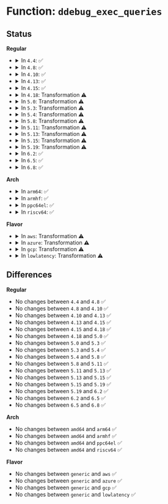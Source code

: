 # Function: <code>ddebug_exec_queries</code>

## Status
<b>Regular</b>
<ul>
<li>
<details>
<summary>In <code>4.4</code>: ✅</summary>

```c
int ddebug_exec_queries(char *query, const char *modname);
```

**Collision:** Unique Static

**Inline:** No

**Transformation:** False

**Instances:**

```
In lib/dynamic_debug.c (ffffffff81414f10)
Location: lib/dynamic_debug.c:466
Inline: False
Direct callers:
  - lib/dynamic_debug.c:ddebug_dyndbg_param_cb
  - lib/dynamic_debug.c:dynamic_debug_init
```
**Symbols:**

```
ffffffff81414f10-ffffffff8141504c: ddebug_exec_queries (STB_LOCAL)
```
</details>
</li>
<li>
<details>
<summary>In <code>4.8</code>: ✅</summary>

```c
int ddebug_exec_queries(char *query, const char *modname);
```

**Collision:** Unique Static

**Inline:** No

**Transformation:** False

**Instances:**

```
In lib/dynamic_debug.c (ffffffff8145cc40)
Location: lib/dynamic_debug.c:473
Inline: False
Direct callers:
  - lib/dynamic_debug.c:dynamic_debug_init
  - lib/dynamic_debug.c:ddebug_dyndbg_param_cb
```
**Symbols:**

```
ffffffff8145cc40-ffffffff8145cd80: ddebug_exec_queries (STB_LOCAL)
```
</details>
</li>
<li>
<details>
<summary>In <code>4.10</code>: ✅</summary>

```c
int ddebug_exec_queries(char *query, const char *modname);
```

**Collision:** Unique Static

**Inline:** No

**Transformation:** False

**Instances:**

```
In lib/dynamic_debug.c (ffffffff8147b740)
Location: lib/dynamic_debug.c:473
Inline: False
Direct callers:
  - lib/dynamic_debug.c:dynamic_debug_init
  - lib/dynamic_debug.c:ddebug_dyndbg_param_cb
```
**Symbols:**

```
ffffffff8147b740-ffffffff8147b880: ddebug_exec_queries (STB_LOCAL)
```
</details>
</li>
<li>
<details>
<summary>In <code>4.13</code>: ✅</summary>

```c
int ddebug_exec_queries(char *query, const char *modname);
```

**Collision:** Unique Static

**Inline:** No

**Transformation:** False

**Instances:**

```
In lib/dynamic_debug.c (ffffffff81484a90)
Location: lib/dynamic_debug.c:473
Inline: False
Direct callers:
  - lib/dynamic_debug.c:dynamic_debug_init
  - lib/dynamic_debug.c:ddebug_dyndbg_param_cb
```
**Symbols:**

```
ffffffff81484a90-ffffffff81484bdc: ddebug_exec_queries (STB_LOCAL)
```
</details>
</li>
<li>
<details>
<summary>In <code>4.15</code>: ✅</summary>

```c
int ddebug_exec_queries(char *query, const char *modname);
```

**Collision:** Unique Static

**Inline:** No

**Transformation:** False

**Instances:**

```
In lib/dynamic_debug.c (ffffffff814c0ad0)
Location: lib/dynamic_debug.c:477
Inline: False
Direct callers:
  - lib/dynamic_debug.c:dynamic_debug_init
  - lib/dynamic_debug.c:ddebug_dyndbg_param_cb
```
**Symbols:**

```
ffffffff814c0ad0-ffffffff814c0c1c: ddebug_exec_queries (STB_LOCAL)
```
</details>
</li>
<li>
<details>
<summary>In <code>4.18</code>: Transformation ⚠️</summary>

```c
int ddebug_exec_queries(char *query, const char *modname);
```

**Collision:** Unique Static

**Inline:** No

**Transformation:** True

**Instances:**

```
In lib/dynamic_debug.c (0)
Location: lib/dynamic_debug.c:477
Inline: False
Direct callers:
  - lib/dynamic_debug.c:dynamic_debug_init
  - lib/dynamic_debug.c:ddebug_dyndbg_param_cb
```
**Symbols:**

```
ffffffff814f1830-ffffffff814f192b: ddebug_exec_queries (STB_LOCAL)
ffffffff814f1f1d-ffffffff814f1f7f: ddebug_exec_queries.cold.24 (STB_LOCAL)
```
</details>
</li>
<li>
<details>
<summary>In <code>5.0</code>: Transformation ⚠️</summary>

```c
int ddebug_exec_queries(char *query, const char *modname);
```

**Collision:** Unique Static

**Inline:** No

**Transformation:** True

**Instances:**

```
In lib/dynamic_debug.c (0)
Location: lib/dynamic_debug.c:477
Inline: False
Direct callers:
  - lib/dynamic_debug.c:dynamic_debug_init
  - lib/dynamic_debug.c:ddebug_dyndbg_param_cb
```
**Symbols:**

```
ffffffff81505550-ffffffff8150564b: ddebug_exec_queries (STB_LOCAL)
ffffffff81505de5-ffffffff81505e47: ddebug_exec_queries.cold.22 (STB_LOCAL)
```
</details>
</li>
<li>
<details>
<summary>In <code>5.3</code>: Transformation ⚠️</summary>

```c
int ddebug_exec_queries(char *query, const char *modname);
```

**Collision:** Unique Static

**Inline:** No

**Transformation:** True

**Instances:**

```
In lib/dynamic_debug.c (0)
Location: lib/dynamic_debug.c:479
Inline: False
Direct callers:
  - lib/dynamic_debug.c:dynamic_debug_init
  - lib/dynamic_debug.c:ddebug_dyndbg_param_cb
```
**Symbols:**

```
ffffffff81533570-ffffffff81533671: ddebug_exec_queries (STB_LOCAL)
ffffffff81533f30-ffffffff81533f92: ddebug_exec_queries.cold (STB_LOCAL)
```
</details>
</li>
<li>
<details>
<summary>In <code>5.4</code>: Transformation ⚠️</summary>

```c
int ddebug_exec_queries(char *query, const char *modname);
```

**Collision:** Unique Static

**Inline:** No

**Transformation:** True

**Instances:**

```
In lib/dynamic_debug.c (0)
Location: lib/dynamic_debug.c:479
Inline: False
Direct callers:
  - lib/dynamic_debug.c:dynamic_debug_init
  - lib/dynamic_debug.c:ddebug_dyndbg_param_cb
```
**Symbols:**

```
ffffffff815543b0-ffffffff815544b1: ddebug_exec_queries (STB_LOCAL)
ffffffff81554d70-ffffffff81554dd2: ddebug_exec_queries.cold (STB_LOCAL)
```
</details>
</li>
<li>
<details>
<summary>In <code>5.8</code>: Transformation ⚠️</summary>

```c
int ddebug_exec_queries(char *query, const char *modname);
```

**Collision:** Unique Static

**Inline:** No

**Transformation:** True

**Instances:**

```
In lib/dynamic_debug.c (0)
Location: lib/dynamic_debug.c:478
Inline: False
Direct callers:
  - lib/dynamic_debug.c:dynamic_debug_init
  - lib/dynamic_debug.c:ddebug_dyndbg_module_param_cb
  - lib/dynamic_debug.c:ddebug_dyndbg_boot_param_cb
```
**Symbols:**

```
ffffffff815dd6d0-ffffffff815dd7d1: ddebug_exec_queries (STB_LOCAL)
ffffffff815de242-ffffffff815de2a4: ddebug_exec_queries.cold (STB_LOCAL)
```
</details>
</li>
<li>
<details>
<summary>In <code>5.11</code>: Transformation ⚠️</summary>

```c
int ddebug_exec_queries(char *query, const char *modname);
```

**Collision:** Unique Static

**Inline:** No

**Transformation:** True

**Instances:**

```
In lib/dynamic_debug.c (0)
Location: lib/dynamic_debug.c:518
Inline: False
Direct callers:
  - lib/dynamic_debug.c:dynamic_debug_init
  - lib/dynamic_debug.c:ddebug_dyndbg_module_param_cb
  - lib/dynamic_debug.c:ddebug_dyndbg_boot_param_cb
  - lib/dynamic_debug.c:dynamic_debug_exec_queries
```
**Symbols:**

```
ffffffff815fb370-ffffffff815fb472: ddebug_exec_queries (STB_LOCAL)
ffffffff81bf447c-ffffffff81bf44c7: ddebug_exec_queries.cold (STB_LOCAL)
```
</details>
</li>
<li>
<details>
<summary>In <code>5.13</code>: Transformation ⚠️</summary>

```c
int ddebug_exec_queries(char *query, const char *modname);
```

**Collision:** Unique Static

**Inline:** No

**Transformation:** True

**Instances:**

```
In lib/dynamic_debug.c (0)
Location: lib/dynamic_debug.c:518
Inline: False
Direct callers:
  - lib/dynamic_debug.c:dynamic_debug_init
  - lib/dynamic_debug.c:ddebug_dyndbg_module_param_cb
  - lib/dynamic_debug.c:ddebug_dyndbg_boot_param_cb
  - lib/dynamic_debug.c:dynamic_debug_exec_queries
```
**Symbols:**

```
ffffffff815ddfb0-ffffffff815de0b2: ddebug_exec_queries (STB_LOCAL)
ffffffff81be6344-ffffffff81be638f: ddebug_exec_queries.cold (STB_LOCAL)
```
</details>
</li>
<li>
<details>
<summary>In <code>5.15</code>: Transformation ⚠️</summary>

```c
int ddebug_exec_queries(char *query, const char *modname);
```

**Collision:** Unique Static

**Inline:** No

**Transformation:** True

**Instances:**

```
In lib/dynamic_debug.c (0)
Location: lib/dynamic_debug.c:518
Inline: False
Direct callers:
  - lib/dynamic_debug.c:dynamic_debug_init
  - lib/dynamic_debug.c:ddebug_dyndbg_module_param_cb
  - lib/dynamic_debug.c:ddebug_dyndbg_boot_param_cb
  - lib/dynamic_debug.c:dynamic_debug_exec_queries
```
**Symbols:**

```
ffffffff81649560-ffffffff81649662: ddebug_exec_queries (STB_LOCAL)
ffffffff81cddacf-ffffffff81cddb1a: ddebug_exec_queries.cold (STB_LOCAL)
```
</details>
</li>
<li>
<details>
<summary>In <code>5.19</code>: Transformation ⚠️</summary>

```c
int ddebug_exec_queries(char *query, const char *modname);
```

**Collision:** Unique Static

**Inline:** No

**Transformation:** True

**Instances:**

```
In lib/dynamic_debug.c (0)
Location: lib/dynamic_debug.c:522
Inline: False
Direct callers:
  - lib/dynamic_debug.c:ddebug_dyndbg_module_param_cb
  - lib/dynamic_debug.c:ddebug_dyndbg_boot_param_cb
  - lib/dynamic_debug.c:dynamic_debug_exec_queries
```
**Symbols:**

```
ffffffff817602a0-ffffffff8176039d: ddebug_exec_queries (STB_LOCAL)
ffffffff81ea3fcf-ffffffff81ea4010: ddebug_exec_queries.cold (STB_LOCAL)
```
</details>
</li>
<li>
<details>
<summary>In <code>6.2</code>: ✅</summary>

```c
int ddebug_exec_queries(char *query, const char *modname);
```

**Collision:** Unique Static

**Inline:** No

**Transformation:** False

**Instances:**

```
In lib/dynamic_debug.c (ffffffff8188e840)
Location: lib/dynamic_debug.c:565
Inline: False
Direct callers:
  - lib/dynamic_debug.c:ddebug_dyndbg_module_param_cb
  - lib/dynamic_debug.c:ddebug_dyndbg_boot_param_cb
  - lib/dynamic_debug.c:ddebug_apply_class_bitmap
```
**Symbols:**

```
ffffffff8188e840-ffffffff8188e97a: ddebug_exec_queries (STB_LOCAL)
```
</details>
</li>
<li>
<details>
<summary>In <code>6.5</code>: ✅</summary>

```c
int ddebug_exec_queries(char *query, const char *modname);
```

**Collision:** Unique Static

**Inline:** No

**Transformation:** False

**Instances:**

```
In lib/dynamic_debug.c (ffffffff818d0db0)
Location: lib/dynamic_debug.c:565
Inline: False
Direct callers:
  - lib/dynamic_debug.c:ddebug_dyndbg_module_param_cb
  - lib/dynamic_debug.c:ddebug_dyndbg_boot_param_cb
  - lib/dynamic_debug.c:ddebug_apply_class_bitmap
```
**Symbols:**

```
ffffffff818d0db0-ffffffff818d0ee6: ddebug_exec_queries (STB_LOCAL)
```
</details>
</li>
<li>
<details>
<summary>In <code>6.8</code>: ✅</summary>

```c
int ddebug_exec_queries(char *query, const char *modname);
```

**Collision:** Unique Static

**Inline:** No

**Transformation:** False

**Instances:**

```
In lib/dynamic_debug.c (ffffffff81922da0)
Location: lib/dynamic_debug.c:566
Inline: False
Direct callers:
  - lib/dynamic_debug.c:ddebug_dyndbg_module_param_cb
  - lib/dynamic_debug.c:ddebug_dyndbg_boot_param_cb
  - lib/dynamic_debug.c:ddebug_apply_class_bitmap
```
**Symbols:**

```
ffffffff81922da0-ffffffff81922ed6: ddebug_exec_queries (STB_LOCAL)
```
</details>
</li>
</ul>
<b>Arch</b>
<ul>
<li>
<details>
<summary>In <code>arm64</code>: ✅</summary>

```c
int ddebug_exec_queries(char *query, const char *modname);
```

**Collision:** Unique Static

**Inline:** No

**Transformation:** False

**Instances:**

```
In lib/dynamic_debug.c (ffff800010660a30)
Location: lib/dynamic_debug.c:479
Inline: False
Direct callers:
  - lib/dynamic_debug.c:dynamic_debug_init
  - lib/dynamic_debug.c:ddebug_dyndbg_param_cb
```
**Symbols:**

```
ffff800010660a30-ffff800010660be0: ddebug_exec_queries (STB_LOCAL)
```
</details>
</li>
<li>
<details>
<summary>In <code>armhf</code>: ✅</summary>

```c
int ddebug_exec_queries(char *query, const char *modname);
```

**Collision:** Unique Static

**Inline:** No

**Transformation:** False

**Instances:**

```
In lib/dynamic_debug.c (c08090d8)
Location: lib/dynamic_debug.c:479
Inline: False
Direct callers:
  - lib/dynamic_debug.c:dynamic_debug_init
  - lib/dynamic_debug.c:ddebug_dyndbg_param_cb
```
**Symbols:**

```
c08090d8-c0809cb0: ddebug_exec_queries (STB_LOCAL)
```
</details>
</li>
<li>
<details>
<summary>In <code>ppc64el</code>: ✅</summary>

```c
int ddebug_exec_queries(char *query, const char *modname);
```

**Collision:** Unique Static

**Inline:** No

**Transformation:** False

**Instances:**

```
In lib/dynamic_debug.c (c0000000008146a0)
Location: lib/dynamic_debug.c:479
Inline: False
Direct callers:
  - lib/dynamic_debug.c:dynamic_debug_init
  - lib/dynamic_debug.c:ddebug_dyndbg_param_cb
```
**Symbols:**

```
c0000000008146a0-c000000000814910: ddebug_exec_queries (STB_LOCAL)
```
</details>
</li>
<li>
<details>
<summary>In <code>riscv64</code>: ✅</summary>

```c
int ddebug_exec_queries(char *query, const char *modname);
```

**Collision:** Unique Static

**Inline:** No

**Transformation:** False

**Instances:**

```
In lib/dynamic_debug.c (ffffffe00048d700)
Location: lib/dynamic_debug.c:479
Inline: False
Direct callers:
  - lib/dynamic_debug.c:dynamic_debug_init
  - lib/dynamic_debug.c:ddebug_dyndbg_param_cb
```
**Symbols:**

```
ffffffe00048d700-ffffffe00048d85e: ddebug_exec_queries (STB_LOCAL)
```
</details>
</li>
</ul>
<b>Flavor</b>
<ul>
<li>
<details>
<summary>In <code>aws</code>: Transformation ⚠️</summary>

```c
int ddebug_exec_queries(char *query, const char *modname);
```

**Collision:** Unique Static

**Inline:** No

**Transformation:** True

**Instances:**

```
In lib/dynamic_debug.c (0)
Location: lib/dynamic_debug.c:479
Inline: False
Direct callers:
  - lib/dynamic_debug.c:dynamic_debug_init
  - lib/dynamic_debug.c:ddebug_dyndbg_param_cb
```
**Symbols:**

```
ffffffff8154c990-ffffffff8154ca91: ddebug_exec_queries (STB_LOCAL)
ffffffff8154d350-ffffffff8154d3b2: ddebug_exec_queries.cold (STB_LOCAL)
```
</details>
</li>
<li>
<details>
<summary>In <code>azure</code>: Transformation ⚠️</summary>

```c
int ddebug_exec_queries(char *query, const char *modname);
```

**Collision:** Unique Static

**Inline:** No

**Transformation:** True

**Instances:**

```
In lib/dynamic_debug.c (0)
Location: lib/dynamic_debug.c:479
Inline: False
Direct callers:
  - lib/dynamic_debug.c:dynamic_debug_init
  - lib/dynamic_debug.c:ddebug_dyndbg_param_cb
```
**Symbols:**

```
ffffffff8153cc70-ffffffff8153cd71: ddebug_exec_queries (STB_LOCAL)
ffffffff8153d630-ffffffff8153d692: ddebug_exec_queries.cold (STB_LOCAL)
```
</details>
</li>
<li>
<details>
<summary>In <code>gcp</code>: Transformation ⚠️</summary>

```c
int ddebug_exec_queries(char *query, const char *modname);
```

**Collision:** Unique Static

**Inline:** No

**Transformation:** True

**Instances:**

```
In lib/dynamic_debug.c (0)
Location: lib/dynamic_debug.c:479
Inline: False
Direct callers:
  - lib/dynamic_debug.c:dynamic_debug_init
  - lib/dynamic_debug.c:ddebug_dyndbg_param_cb
```
**Symbols:**

```
ffffffff815486d0-ffffffff815487d1: ddebug_exec_queries (STB_LOCAL)
ffffffff81549090-ffffffff815490f2: ddebug_exec_queries.cold (STB_LOCAL)
```
</details>
</li>
<li>
<details>
<summary>In <code>lowlatency</code>: Transformation ⚠️</summary>

```c
int ddebug_exec_queries(char *query, const char *modname);
```

**Collision:** Unique Static

**Inline:** No

**Transformation:** True

**Instances:**

```
In lib/dynamic_debug.c (0)
Location: lib/dynamic_debug.c:479
Inline: False
Direct callers:
  - lib/dynamic_debug.c:dynamic_debug_init
  - lib/dynamic_debug.c:ddebug_dyndbg_param_cb
```
**Symbols:**

```
ffffffff81562520-ffffffff81562621: ddebug_exec_queries (STB_LOCAL)
ffffffff81562ee0-ffffffff81562f42: ddebug_exec_queries.cold (STB_LOCAL)
```
</details>
</li>
</ul>

## Differences
<b>Regular</b>
<ul>
<li>
No changes between <code>4.4</code> and <code>4.8</code> ✅
</li>
<li>
No changes between <code>4.8</code> and <code>4.10</code> ✅
</li>
<li>
No changes between <code>4.10</code> and <code>4.13</code> ✅
</li>
<li>
No changes between <code>4.13</code> and <code>4.15</code> ✅
</li>
<li>
No changes between <code>4.15</code> and <code>4.18</code> ✅
</li>
<li>
No changes between <code>4.18</code> and <code>5.0</code> ✅
</li>
<li>
No changes between <code>5.0</code> and <code>5.3</code> ✅
</li>
<li>
No changes between <code>5.3</code> and <code>5.4</code> ✅
</li>
<li>
No changes between <code>5.4</code> and <code>5.8</code> ✅
</li>
<li>
No changes between <code>5.8</code> and <code>5.11</code> ✅
</li>
<li>
No changes between <code>5.11</code> and <code>5.13</code> ✅
</li>
<li>
No changes between <code>5.13</code> and <code>5.15</code> ✅
</li>
<li>
No changes between <code>5.15</code> and <code>5.19</code> ✅
</li>
<li>
No changes between <code>5.19</code> and <code>6.2</code> ✅
</li>
<li>
No changes between <code>6.2</code> and <code>6.5</code> ✅
</li>
<li>
No changes between <code>6.5</code> and <code>6.8</code> ✅
</li>
</ul>
<b>Arch</b>
<ul>
<li>
No changes between <code>amd64</code> and <code>arm64</code> ✅
</li>
<li>
No changes between <code>amd64</code> and <code>armhf</code> ✅
</li>
<li>
No changes between <code>amd64</code> and <code>ppc64el</code> ✅
</li>
<li>
No changes between <code>amd64</code> and <code>riscv64</code> ✅
</li>
</ul>
<b>Flavor</b>
<ul>
<li>
No changes between <code>generic</code> and <code>aws</code> ✅
</li>
<li>
No changes between <code>generic</code> and <code>azure</code> ✅
</li>
<li>
No changes between <code>generic</code> and <code>gcp</code> ✅
</li>
<li>
No changes between <code>generic</code> and <code>lowlatency</code> ✅
</li>
</ul>
